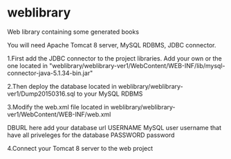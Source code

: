 # weblibrary
Web library containing some generated books

You will need Apache Tomcat 8 server, MySQL RDBMS, JDBC connector.

1.First add the JDBC connector to the project libraries. Add your own or the one located in "weblibrary/weblibrary-ver1/WebContent/WEB-INF/lib/mysql-connector-java-5.1.34-bin.jar"

2.Then deploy the database located in weblibrary/weblibrary-ver1/Dump20150316.sql to your MySQL RDBMS

3.Modify the web.xml file located in weblibrary/weblibrary-ver1/WebContent/WEB-INF/web.xml 
 
<param-value>DBURL</param-value> here add your database url
<param-value>USERNAME</param-value> MySQL user username that have all priveleges for the database
<param-value>PASSWORD</param-value> password 

4.Connect your Tomcat 8 server to the web project

